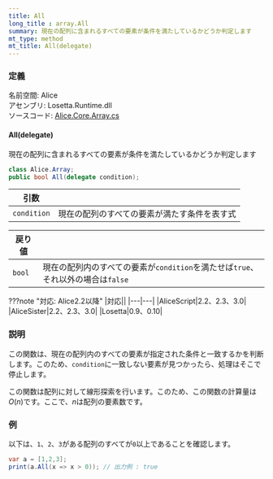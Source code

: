 ```yaml
---
title: All
long_title : array.All
summary: 現在の配列に含まれるすべての要素が条件を満たしているかどうか判定します
mt_type: method
mt_title: All(delegate)
---
```


### 定義
名前空間: Alice<br/>
アセンブリ: Losetta.Runtime.dll<br/>
ソースコード: [Alice.Core.Array.cs](https://github.com/WSOFT-Project/Losetta/blob/master/Losetta.Runtime/Core/Extension/Alice.Core.Array.cs)

#### All(delegate)

現在の配列に含まれるすべての要素が条件を満たしているかどうか判定します

```cs title="AliceScript"
class Alice.Array;
public bool All(delegate condition);
```

|引数| |
|-|-|
|`condition`|現在の配列のすべての要素が満たす条件を表す式|

|戻り値| |
|-|-|
|`bool`| 現在の配列内のすべての要素が`condition`を満たせば`true`、それ以外の場合は`false`|

???note "対応: Alice2.2以降"
    |対応||
    |---|---|
    |AliceScript|2.2、2.3、3.0|
    |AliceSister|2.2、2.3、3.0|
    |Losetta|0.9、0.10|

### 説明
この関数は、現在の配列内のすべての要素が指定された条件と一致するかを判断します。このため、`condition`に一致しない要素が見つかったら、処理はそこで停止します。

この関数は配列に対して線形探索を行います。このため、この関数の計算量は$O(n)$です。ここで、$n$は配列の要素数です。

### 例
以下は、`1`、`2`、`3`がある配列のすべてが`0`以上であることを確認します。

```cs title="AliceScript"
var a = [1,2,3];
print(a.All(x => x > 0)); // 出力例 : true
```
